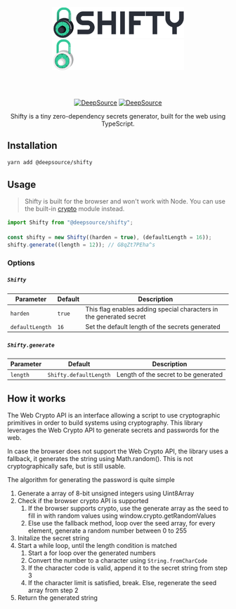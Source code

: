 <div align="center">
<br>
<br>
<p>
  <img src="./.github/logo-light.svg#gh-light-mode-only" alt="Shifty" width="300">
  <img src="./.github/logo-dark.svg#gh-dark-mode-only" alt="Shifty" width="300">
</p>
<br>
<br>

[![DeepSource](https://deepsource.io/gh/deepsourcelabs/shifty.svg/?label=active+issues&show_trend=true&token=-guPFvlwSE5CSxHrlAc563Bz)](https://deepsource.io/gh/deepsourcelabs/shifty/?ref=repository-badge) [![DeepSource](https://deepsource.io/gh/deepsourcelabs/shifty.svg/?label=resolved+issues&show_trend=true&token=-guPFvlwSE5CSxHrlAc563Bz)](https://deepsource.io/gh/deepsourcelabs/shifty/?ref=repository-badge)

  <p>Shifty is a tiny zero-dependency secrets generator, built for the web using TypeScript.</p>

</div>

## Installation

```sh
yarn add @deepsource/shifty
```

## Usage

> Shifty is built for the browser and won't work with Node. You can use the built-in [crypto](https://nodejs.org/api/crypto.html#crypto) module instead.

```js
import Shifty from "@deepsource/shifty";

const shifty = new Shifty((harden = true), (defaultLength = 16));
shifty.generate((length = 12)); // G8qZt7PEha^s
```

### Options

##### `Shifty`

| Parameter       | Default | Description                                                         |
| --------------- | ------- | ------------------------------------------------------------------- |
| `harden`        | `true`  | This flag enables adding special characters in the generated secret |
| `defaultLength` | `16`    | Set the default length of the secrets generated                     |

##### `Shifty.generate`

| Parameter | Default                | Description                          |
| --------- | ---------------------- | ------------------------------------ |
| `length`  | `Shifty.defaultLength` | Length of the secret to be generated |

## How it works

The Web Crypto API is an interface allowing a script to use cryptographic primitives in order to build systems using cryptography. This library leverages the Web Crypto API to generate secrets and passwords for the web.

In case the browser does not support the Web Crypto API, the library uses a fallback, it generates the string using Math.random(). This is not cryptographically safe, but is still usable.

The algorithm for generating the password is quite simple

1. Generate a array of 8-bit unsigned integers using Uint8Array
2. Check if the browser crypto API is supported
   1. If the browser supports crypto, use the generate array as the seed to fill in with random values using window.crypto.getRandomValues
   2. Else use the fallback method, loop over the seed array, for every element, generate a random number between 0 to 255
3. Initalize the secret string
4. Start a while loop, until the length condition is matched
   1. Start a for loop over the generated numbers
   2. Convert the number to a character using `String.fromCharCode`
   3. If the character code is valid, append it to the secret string from step 3
   4. If the character limit is satisfied, break. Else, regenerate the seed array from step 2
5. Return the generated string
